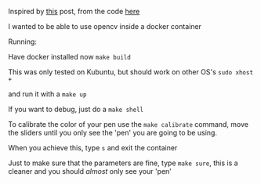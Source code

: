 Inspired by [this](https://www.learnopencv.com/creating-a-virtual-pen-and-eraser-with-opencv/)
post, from the code [here](https://github.com/spmallick/learnopencv/tree/master/Creating-a-Virtual-Pen-and-Eraser)

I wanted to be able to use opencv inside a docker container 

Running: 

Have docker installed 
now `make build`

This was only tested on Kubuntu, but should work on other OS's 
`sudo xhost +`

and run it with a `make up`

If you want to debug, just do a `make shell` 

To calibrate the color of your pen use the `make calibrate` command, move the sliders until you only see 
the 'pen' you are going to be using. 

When you achieve this, type `s` and exit the container 

Just to make sure that the parameters are fine, type `make sure`, this is a cleaner and you should *almost* 
only see your 'pen'



